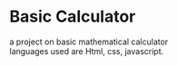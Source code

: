 # Basic Calculator
a project on basic mathematical calculator<br>
languages used are Html, css, javascript.
